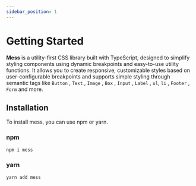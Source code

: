 ```yaml
---
sidebar_position: 1
---
```


# Getting Started

**Mess** is a utility-first CSS library built with TypeScript, designed to simplify styling components using dynamic breakpoints and easy-to-use utility functions. It allows you to create responsive, customizable styles based on user-configurable breakpoints and supports simple styling through semantic tags like `Button` , `Text` , `Image` , `Box` , `Input` , `Label` , `ul`,  `li` , `Footer` , `Form` and more.

## Installation
To install mess, you can use npm or yarn.
 ### npm
```bash
npm i mess
```
 ### yarn
```bash
yarn add mess
```


